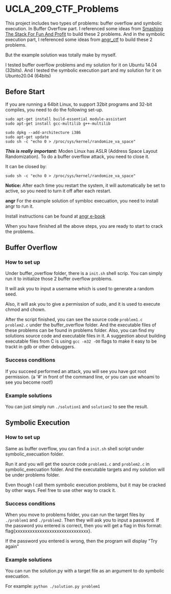# UCLA_209_CTF_Problems

This project includes two types of problems: buffer overflow and symbolic execution.
In Buffer Overflow part. I referenced some ideas from [Smashing The Stack For Fun And Profit](http://phrack.org/issues/49/14.html#article) to build these 2 problems.
And in the symbolic execution part, I referenced some ideas from [angr_ctf](https://github.com/jakespringer/angr_ctf) to build these 2 problems.

But the example solution was totally make by myself.

I tested buffer overflow problems and my solution for it on Ubuntu 14.04 (32bits).
And I tested the symbolic execution part and my solution for it on Ubunto20.04 (64bits)

## Before Start

If you are running a 64bit Linux, to support 32bit programs and 32-bit compiles, you need to do the following set-up.

    sudo apt-get install build-essential module-assistant 
    sudo apt-get install gcc-multilib g++-multilib

    sudo dpkg --add-architecture i386
    sudo apt-get update
    sudo sh -c "echo 0 > /proc/sys/kernel/randomize_va_space"

***This is really important:***
Moden Linux has ASLR (Address Space Layout Randomization). To do a buffer overflow attack, you need to close it.

It can be closed by: 

    sudo sh -c "echo 0 > /proc/sys/kernel/randomize_va_space"
    
**Notice:** After each time you restart the system, it will automatically be set to active, so you need to turn it off after each restart.

**angr**
For the example solution of symbloc execuation, you need to install angr to run it.

Install instructions can be found at [angr e-book](https://docs.angr.io/introductory-errata/install)

When you have finished all the above steps, you are ready to start to crack the problems.

## Buffer Overflow

### How to set up
Under buffer_overflow folder, there is a `init.sh` shell scrip. You can simply run it to initialize those 2 buffer overflow problems.

It will ask you to input a username which is used to generate a random seed.

Also, it will ask you to give a permission of sudo, and it is used to execute chmod and chown.

After the script finished, you can see the source code `problem1.c` `problem2.c` under the buffer_overflow folder. 
And the executable files of these problems can be found in problems folder. Also, you can find my solutions source code and executable files in it.
A suggestion about building executable files from C is using `gcc -m32 -O0` flags to make it easy to be trackt in gdb or other debuggers.

### Success conditions

If you succeed performed an attack, you will see you have got root  permission. (a '#' in front of the command line, or you can use whoami to see you become root!)

### Example solutions

You can just simply run `./solution1` and `solution2` to see the result.


## Symbolic Execution

### How to set up
Same as buffer overflow, you can find a `init.sh` shell script under symbolic_execuation folder.

Run it and you will get the source code `problem1.c` and `problem2.c` in symbolic_execuation folder.
And the executable targets and my solution will be under problems folder.

Even though I call them symbolic execution problems, but it may be cracked by other ways. Feel free to use other way to crack it.

### Success conditions
When you move to problems folder, you can run the target files by `./problem1` and `./problem2`. Then they will ask you to input a password.
If the password you entered is correct, then you will get a flag in this format: flag{xxxxxxxxxxxxxxxxxxxxxxxxxxxxxx}.

If the password you entered is wrong, then the program will display "Try again"

### Example solutions

You can run the solution.py with a target file as an argument to do symbolic execuation.

For example:
`python ./solution.py problem1`


